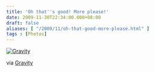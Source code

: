 ```yaml
---
title: 'Oh that''s good! More please!'
date: 2009-11-30T22:34:00.000+08:00
draft: false
aliases: [ "/2009/11/oh-that-good-more-please.html" ]
tags : [Photos]
---
```


  
[![Gravity](http://jon.doblados.net/wp-content/uploads/2009/11/Gravity.jpg.scaled1000-300x225.jpg)](http://jon.doblados.net/wp-content/uploads/2009/11/Gravity.jpg.scaled1000.jpg)  

  

  

via [Gravity](http://mobileways.de/gravity)